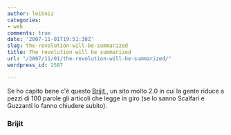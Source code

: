 ```yaml
---
author: leibniz
categories:
- web
comments: true
date: '2007-11-01T19:51:38Z'
slug: the-revolution-will-be-summarized
title: The revolution will be summarized
url: "/2007/11/01/the-revolution-will-be-summarized/"
wordpress_id: 2587

---
```

Se ho capito bene c'è questo [Brijit ](http://www.brijit.com/), un sito molto 2.0 in cui la gente riduce a pezzi di 100 parole gli articoli che legge in giro (se lo sanno Scalfari e Guzzanti lo fanno chiudere subito).

### Brijit 
